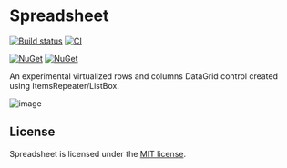 # Spreadsheet

[![Build status](https://dev.azure.com/wieslawsoltes/GitHub/_apis/build/status/Sources/Spreadsheet)](https://dev.azure.com/wieslawsoltes/GitHub/_build/latest?definitionId=88)
[![CI](https://github.com/wieslawsoltes/Spreadsheet/actions/workflows/build.yml/badge.svg)](https://github.com/wieslawsoltes/Spreadsheet/actions/workflows/build.yml)

[![NuGet](https://img.shields.io/nuget/v/Spreadsheet.svg)](https://www.nuget.org/packages/Spreadsheet)
[![NuGet](https://img.shields.io/nuget/dt/Spreadsheet.svg)](https://www.nuget.org/packages/Spreadsheet)

An experimental virtualized rows and columns DataGrid control created using ItemsRepeater/ListBox.

![image](https://user-images.githubusercontent.com/2297442/137276696-a28caedd-c1d4-4fde-9000-668b2237e58e.png)

## License

Spreadsheet is licensed under the [MIT license](LICENSE).
